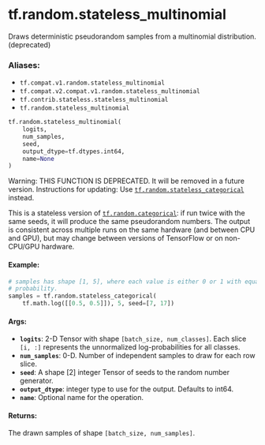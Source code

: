 <div itemscope itemtype="http://developers.google.com/ReferenceObject">
<meta itemprop="name" content="tf.random.stateless_multinomial" />
<meta itemprop="path" content="Stable" />
</div>

# tf.random.stateless_multinomial

Draws deterministic pseudorandom samples from a multinomial distribution. (deprecated)

### Aliases:

* `tf.compat.v1.random.stateless_multinomial`
* `tf.compat.v2.compat.v1.random.stateless_multinomial`
* `tf.contrib.stateless.stateless_multinomial`
* `tf.random.stateless_multinomial`

``` python
tf.random.stateless_multinomial(
    logits,
    num_samples,
    seed,
    output_dtype=tf.dtypes.int64,
    name=None
)
```

<!-- Placeholder for "Used in" -->

Warning: THIS FUNCTION IS DEPRECATED. It will be removed in a future version.
Instructions for updating:
Use <a href="../../tf/random/stateless_categorical.md"><code>tf.random.stateless_categorical</code></a> instead.

This is a stateless version of <a href="../../tf/random/categorical.md"><code>tf.random.categorical</code></a>: if run twice with the
same seeds, it will produce the same pseudorandom numbers.  The output is
consistent across multiple runs on the same hardware (and between CPU
and GPU), but may change between versions of TensorFlow or on non-CPU/GPU
hardware.

#### Example:



```python
# samples has shape [1, 5], where each value is either 0 or 1 with equal
# probability.
samples = tf.random.stateless_categorical(
    tf.math.log([[0.5, 0.5]]), 5, seed=[7, 17])
```

#### Args:


* <b>`logits`</b>: 2-D Tensor with shape `[batch_size, num_classes]`.  Each slice
  `[i, :]` represents the unnormalized log-probabilities for all classes.
* <b>`num_samples`</b>: 0-D.  Number of independent samples to draw for each row slice.
* <b>`seed`</b>: A shape [2] integer Tensor of seeds to the random number generator.
* <b>`output_dtype`</b>: integer type to use for the output. Defaults to int64.
* <b>`name`</b>: Optional name for the operation.


#### Returns:

The drawn samples of shape `[batch_size, num_samples]`.

